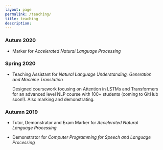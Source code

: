 ```yaml
---
layout: page
permalink: /teaching/
title: teaching
description: 
---
```

### Autum 2020

* Marker for _Accelerated Natural Language Processing_


### Spring 2020

* Teaching Assistant for _Natural Language Understanding, Generation and Machine Translation_

	Designed coursework focusing on Attention in LSTMs and Transformers for an advanced level NLP course with 100+ students (coming to GitHub soon!). Also marking and demonstrating. 
	
### Autumn 2019

* Tutor, Demonstrator and Exam Marker for _Accelerated Natural Language Processing_

* Demonstrator for _Computer Programming for Speech and Language Processing_
